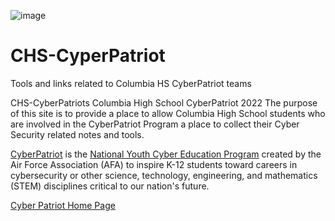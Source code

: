 ![image](https://user-images.githubusercontent.com/113249887/189502357-0463efbd-5ddb-49e0-8b4f-887363704879.png)

# CHS-CyperPatriot

Tools and links related to Columbia HS CyberPatriot teams

CHS-CyberPatriots	Columbia High School CyberPatriot 2022
 The purpose of this site is to provide a place to allow Columbia High School students who are involved in the CyberPatriot Program  a place to collect their Cyber Security related notes and tools. 

[CyberPatriot](https://www.google.com/url?q=https%3A%2F%2Fwww.uscyberpatriot.org%2Fhome&sa=D&sntz=1&usg=AOvVaw0vjCbbHirb6u0De0Tpy3cP) is the [National Youth Cyber Education Program](https://www.google.com/url?q=https%3A%2F%2Fwww.uscyberpatriot.org%2FPages%2FAbout%2FWhat-is-CyberPatriot.aspx&sa=D&sntz=1&usg=AOvVaw2_ummKRH951G2hM7Rkh0ey) created by the Air Force Association (AFA) to inspire K-12 students toward careers in cybersecurity or other science, technology, engineering, and mathematics (STEM) disciplines critical to our nation's future.

[Cyber Patriot Home Page](https://www.google.com/url?q=https%3A%2F%2Fwww.uscyberpatriot.org%2Fhome&sa=D&sntz=1&usg=AOvVaw0vjCbbHirb6u0De0Tpy3cP)
 
